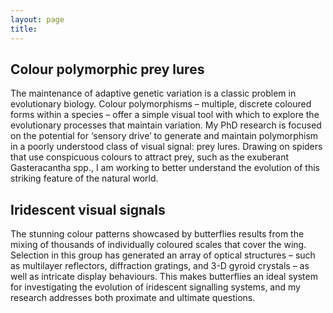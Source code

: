 ```yaml
---
layout: page
title: 
---
```


## Colour polymorphic prey lures

The maintenance of adaptive genetic variation is a classic problem in evolutionary biology. Colour polymorphisms – multiple, discrete coloured forms within a species – offer a simple visual tool with which to explore the evolutionary processes that maintain variation. My PhD research is focused on the potential for ‘sensory drive’ to generate and maintain polymorphism in a poorly understood class of visual signal: prey lures. Drawing on spiders that use conspicuous colours to attract prey, such as the exuberant Gasteracantha spp., I am working to better understand the evolution of this striking feature of the natural world.

## Iridescent visual signals

The stunning colour patterns showcased by butterflies results from the mixing of thousands of individually coloured scales that cover the wing. Selection in this group has generated an array of optical structures – such as multilayer reflectors, diffraction gratings, and 3-D gyroid crystals – as well as intricate display behaviours. This makes butterflies an ideal system for investigating the evolution of iridescent signalling systems, and my research addresses both proximate and ultimate questions.